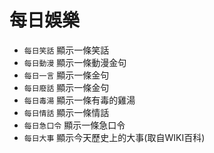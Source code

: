 # 每日娛樂

* `每日笑話` 顯示一條笑話
* `每日動漫` 顯示一條動漫金句
* `每日一言` 顯示一條金句
* `每日廢話` 顯示一條金句
* `每日毒湯` 顯示一條有毒的雞湯
* `每日情話` 顯示一條情話
* `每日急口令` 顯示一條急口令
* `每日大事` 顯示今天歷史上的大事(取自WIKI百科)
